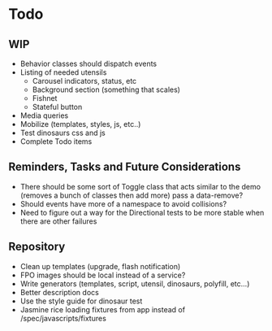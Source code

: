 
# Todo

## WIP
- Behavior classes should dispatch events
- Listing of needed utensils
  - Carousel indicators, status, etc
  - Background section (something that scales)
  - Fishnet
  - Stateful button
- Media queries
- Mobilize (templates, styles, js, etc..)
- Test dinosaurs css and js
- Complete Todo items

## Reminders, Tasks and Future Considerations
- There should be some sort of Toggle class that acts similar to the
  demo (removes a bunch of classes then add more) pass a data-remove?
- Should events have more of a namespace to avoid collisions?
- Need to figure out a way for the Directional tests to be more stable
  when there are other failures

## Repository
- Clean up templates (upgrade, flash notification)
- FPO images should be local instead of a service?
- Write generators (templates, script, utensil, dinosaurs, polyfill,
  etc...)
- Better description docs
- Use the style guide for dinosaur test
- Jasmine rice loading fixtures from app instead of
  /spec/javascripts/fixtures


